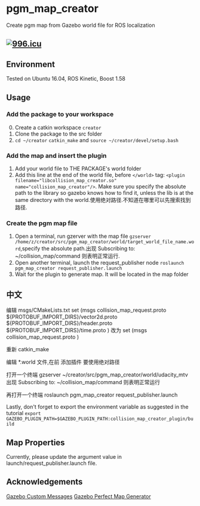 # pgm_map_creator
Create pgm map from Gazebo world file for ROS localization
## [![996.icu](https://img.shields.io/badge/link-996.icu-red.svg)](https://996.icu)
## Environment
Tested on Ubuntu 16.04, ROS Kinetic, Boost 1.58

## Usage

### Add the package to your workspace
0. Create a catkin workspace `creator`
1. Clone the package to the src folder
2. `cd ~/creator`  `catkin_make` and `source ~/creator/devel/setup.bash`

### Add the map and insert the plugin
1. Add your world file to THE PACKAGE's world folder
2. Add this line at the end of the world file, before `</world>` tag:
`<plugin filename="libcollision_map_creator.so" name="collision_map_creator"/>`.
Make sure you specify the absolute path to the library so gazebo knows how to find it, unless the lib is at the same directory with the world.使用绝对路径.不知道在哪里可以先搜索找到路径.

### Create the pgm map file
1. Open a terminal, run gzerver with the map file
`gzserver /home/z/creator/src/pgm_map_creator/world/target_world_file_name.word`,specify the absolute path.出现 Subscribing to: ~/collision_map/command 则表明正常运行.
2. Open another terminal, launch the request_publisher node
`roslaunch pgm_map_creator request_publisher.launch`
3. Wait for the plugin to generate map. It will be located in the map folder

## 中文

编辑 msgs/CMakeLists.txt
	set (msgs
	  collision_map_request.proto
	  ${PROTOBUF_IMPORT_DIRS}/vector2d.proto
	  ${PROTOBUF_IMPORT_DIRS}/header.proto
	  ${PROTOBUF_IMPORT_DIRS}/time.proto
	)
	改为
	set (msgs
	  collision_map_request.proto
	)

重新 catkin_make

编辑 *.world 文件,在</world>前 添加插件 <plugin filename="/home/z/creator/devel/lib/libcollision_map_creator.so" name="collision_map_creator"/>
要使用绝对路径

打开一个终端
gzserver ~/creator/src/pgm_map_creator/world/udacity_mtv
出现 Subscribing to: ~/collision_map/command 则表明正常运行

再打开一个终端
roslaunch pgm_map_creator request_publisher.launch



Lastly, don't forget to export the environment variable as suggested in the tutorial
`export GAZEBO_PLUGIN_PATH=$GAZEBO_PLUGIN_PATH:collision_map_creator_plugin/build`


## Map Properties
Currently, please update the argument value in launch/request_publisher.launch file.

## Acknowledgements
[Gazebo Custom Messages](http://gazebosim.org/wiki/Tutorials/1.9/custom_messages)
[Gazebo Perfect Map Generator](https://github.com/koenlek/ros_lemtomap/tree/154c782cf8feb9112bc928e33a59728ca2192489/st_gazebo_perfect_map_generator)


